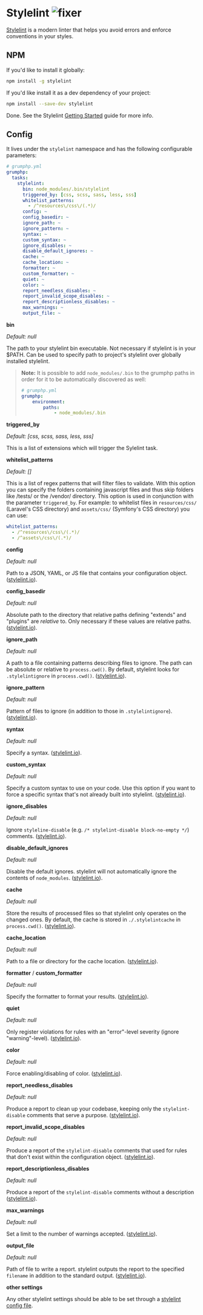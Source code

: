 # Stylelint ![fixer](https://img.shields.io/badge/-fixer-informational)

[Stylelint](https://stylelint.io/) is a modern linter that helps you avoid errors and enforce conventions in your styles.

## NPM
If you'd like to install it globally:
```bash
npm install -g stylelint
```

If you'd like install it as a dev dependency of your project:
```bash
npm install --save-dev stylelint
```

Done. See the Stylelint [Getting Started](https://stylelint.io/user-guide/get-started) guide for more info.

## Config
It lives under the `stylelint` namespace and has the following configurable parameters:

```yaml
# grumphp.yml
grumphp:
  tasks:
    stylelint:
      bin: node_modules/.bin/stylelint
      triggered_by: [css, scss, sass, less, sss]
      whitelist_patterns:
        - /^resources\/css\/(.*)/
      config: ~
      config_basedir: ~
      ignore_path: ~
      ignore_pattern: ~
      syntax: ~
      custom_syntax: ~
      ignore_disables: ~
      disable_default_ignores: ~
      cache: ~
      cache_location: ~
      formatter: ~
      custom_formatter: ~
      quiet: ~
      color: ~
      report_needless_disables: ~
      report_invalid_scope_disables: ~
      report_descriptionless_disables: ~
      max_warnings: ~
      output_file: ~
```

**bin**

*Default: null*

The path to your stylelint bin executable. Not necessary if stylelint is in your $PATH. Can be used to specify path to project's stylelint over globally installed stylelint.

> **Note:** It is possible to add `node_modules/.bin` to the grumphp paths in order for it to be automatically discovered as well:
> 
> ```yaml
> # grumphp.yml
> grumphp:
>     environment:
>         paths:
>             - node_modules/.bin
> ```

**triggered_by**

*Default: [css, scss, sass, less, sss]*

This is a list of extensions which will trigger the Sylelint task.


**whitelist_patterns**

*Default: []*

This is a list of regex patterns that will filter files to validate. With this option you can specify the folders containing javascript files and thus skip folders like /tests/ or the /vendor/ directory. This option is used in conjunction with the parameter `triggered_by`.
For example: to whitelist files in `resources/css/` (Laravel's CSS directory) and `assets/css/` (Symfony's CSS directory) you can use:
```yaml
whitelist_patterns:
  - /^resources\/css\/(.*)/
  - /^assets\/css\/(.*)/
```

**config**

*Default: null*

Path to a JSON, YAML, or JS file that contains your configuration object. ([stylelint.io](https://stylelint.io/user-guide/usage/cli#--config)).

**config_basedir**

*Default: null*

Absolute path to the directory that relative paths defining "extends" and "plugins" are _relative_ to. Only necessary if these values are relative paths. ([stylelint.io](https://stylelint.io/user-guide/usage/cli#--config-basedir)).

**ignore_path**

*Default: null*

A path to a file containing patterns describing files to ignore. The path can be absolute or relative to `process.cwd()`. By default, stylelint looks for `.stylelintignore` in `process.cwd()`. ([stylelint.io](https://stylelint.io/user-guide/usage/cli#--ignore-path--i)).

**ignore_pattern**

*Default: null*

Pattern of files to ignore (in addition to those in `.stylelintignore`). ([stylelint.io](https://stylelint.io/user-guide/usage/cli#--ignore-pattern---ip)).

**syntax**

*Default: null*

Specify a syntax. ([stylelint.io](https://stylelint.io/user-guide/usage/cli#--syntax--s)).

**custom_syntax**

*Default: null*

Specify a custom syntax to use on your code. Use this option if you want to force a specific syntax that's not already built into stylelint. ([stylelint.io](https://stylelint.io/user-guide/usage/cli#--custom-syntax)).

**ignore_disables**

*Default: null*

Ignore `styleline-disable` (e.g. `/* stylelint-disable block-no-empty */`) comments. ([stylelint.io](https://stylelint.io/user-guide/usage/cli#--ignore-disables---id)).

**disable_default_ignores**

*Default: null*

Disable the default ignores. stylelint will not automatically ignore the contents of `node_modules`. ([stylelint.io](https://stylelint.io/user-guide/usage/cli#--disable-default-ignores---di)).

**cache**

*Default: null*

Store the results of processed files so that stylelint only operates on the changed ones. By default, the cache is stored in `./.stylelintcache` in `process.cwd()`. ([stylelint.io](https://stylelint.io/user-guide/usage/cli#--cache)).

**cache_location**

*Default: null*

Path to a file or directory for the cache location. ([stylelint.io](https://stylelint.io/user-guide/usage/cli#--cache-location)).

**formatter** / **custom_formatter**

*Default: null*

Specify the formatter to format your results. ([stylelint.io](https://stylelint.io/user-guide/usage/cli#--formatter--f----custom-formatter)).

**quiet**

*Default: null*

Only register violations for rules with an "error"-level severity (ignore "warning"-level). ([stylelint.io](https://stylelint.io/user-guide/usage/cli#--quiet--q)).

**color**

*Default: null*

Force enabling/disabling of color. ([stylelint.io](https://stylelint.io/user-guide/usage/cli#--color---no-color)).

**report_needless_disables**

*Default: null*

Produce a report to clean up your codebase, keeping only the `stylelint-disable` comments that serve a purpose. ([stylelint.io](https://stylelint.io/user-guide/usage/cli#--report-needless-disables---rd)).

**report_invalid_scope_disables**

*Default: null*

Produce a report of the `stylelint-disable` comments that used for rules that don't exist within the configuration object. ([stylelint.io](https://stylelint.io/user-guide/usage/cli#--report-invalid-scope-disables---risd)).

**report_descriptionless_disables**

*Default: null*

Produce a report of the `stylelint-disable` comments without a description ([stylelint.io](https://stylelint.io/user-guide/usage/cli#--report-descriptionless-disables---rdd)).

**max_warnings**

*Default: null*

Set a limit to the number of warnings accepted. ([stylelint.io](https://stylelint.io/user-guide/usage/cli#--max-warnings---mw)).

**output_file**

*Default: null*

Path of file to write a report. stylelint outputs the report to the specified `filename` in addition to the standard output. ([stylelint.io](https://stylelint.io/user-guide/usage/cli#--output-file--o)).

**other settings**

Any other stylelint settings should be able to be set through a [stylelint config file](https://stylelint.io/user-guide/configure).
